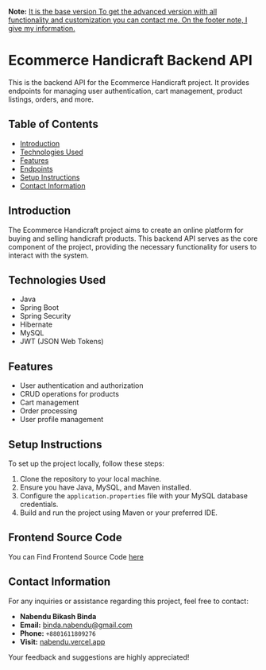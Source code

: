 **Note:** [It is the base version To get the advanced version with all functionality and customization you can contact me. On the footer note, I give my information.](#contact-information)
# Ecommerce Handicraft Backend API

This is the backend API for the Ecommerce Handicraft project. It provides endpoints for managing user authentication, cart management, product listings, orders, and more.

## Table of Contents
- [Introduction](#introduction)
- [Technologies Used](#technologies-used)
- [Features](#features)
- [Endpoints](#endpoints)
- [Setup Instructions](#setup-instructions)
- [Contact Information](#contact-information)

## Introduction

The Ecommerce Handicraft project aims to create an online platform for buying and selling handicraft products. This backend API serves as the core component of the project, providing the necessary functionality for users to interact with the system.

## Technologies Used

- Java
- Spring Boot
- Spring Security
- Hibernate
- MySQL
- JWT (JSON Web Tokens)

## Features

- User authentication and authorization
- CRUD operations for products
- Cart management
- Order processing
- User profile management

## Setup Instructions

To set up the project locally, follow these steps:

1. Clone the repository to your local machine.
2. Ensure you have Java, MySQL, and Maven installed.
3. Configure the `application.properties` file with your MySQL database credentials.
4. Build and run the project using Maven or your preferred IDE.

## Frontend Source Code
You can Find Frontend Source Code
[here](https://github.com/binda-nabendu/E.Fashion-Seamlessly_Stylish-Ultimate_Online_Fashion_Destination-frontend_public_version)

## Contact Information

For any inquiries or assistance regarding this project, feel free to contact:

* **Nabendu Bikash Binda**  
* **Email:** [binda.nabendu@gmail.com]()
* **Phone:** `+8801611809276`
* **Visit:** [nabendu.vercel.app]()

Your feedback and suggestions are highly appreciated!
